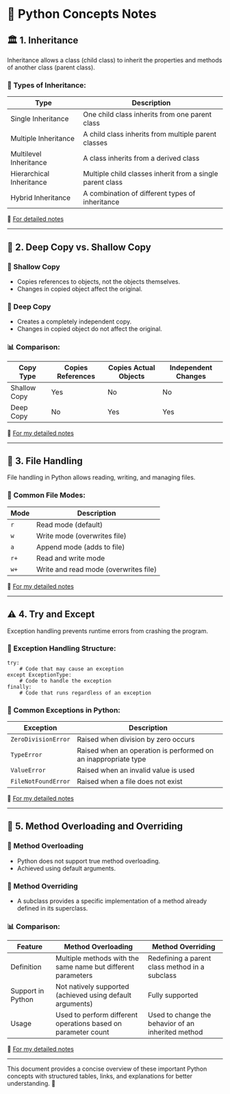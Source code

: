 # 🚀 Python Concepts Notes

## 🏛️ 1. Inheritance
Inheritance allows a class (child class) to inherit the properties and methods of another class (parent class).

### 🔹 Types of Inheritance:
| Type | Description |
|------|------------|
| Single Inheritance | One child class inherits from one parent class |
| Multiple Inheritance | A child class inherits from multiple parent classes |
| Multilevel Inheritance | A class inherits from a derived class |
| Hierarchical Inheritance | Multiple child classes inherit from a single parent class |
| Hybrid Inheritance | A combination of different types of inheritance |

📖 [For detailed notes](https://github.com/YashSri17/mthree-training-notes/blob/main/DAY%2020/Deep_%26_Shallow_Copy.md)

---

## 🔄 2. Deep Copy vs. Shallow Copy
### 🔹 Shallow Copy
- Copies references to objects, not the objects themselves.
- Changes in copied object affect the original.

### 🔹 Deep Copy
- Creates a completely independent copy.
- Changes in copied object do not affect the original.

### 📊 Comparison:
| Copy Type | Copies References | Copies Actual Objects | Independent Changes |
|-----------|-------------------|-----------------------|---------------------|
| Shallow Copy | Yes | No | No |
| Deep Copy | No | Yes | Yes |

📖 [For my detailed notes](https://www.geeksforgeeks.org/copy-python-deep-copy-shallow-copy/)

---

## 📂 3. File Handling
File handling in Python allows reading, writing, and managing files.

### 🔹 Common File Modes:
| Mode | Description |
|------|------------|
| `r`  | Read mode (default) |
| `w`  | Write mode (overwrites file) |
| `a`  | Append mode (adds to file) |
| `r+` | Read and write mode |
| `w+` | Write and read mode (overwrites file) |

📖 [For my detailed notes](https://www.geeksforgeeks.org/file-handling-python/) 

---

## ⚠️ 4. Try and Except
Exception handling prevents runtime errors from crashing the program.

### 🔹 Exception Handling Structure:
```
try:
    # Code that may cause an exception
except ExceptionType:
    # Code to handle the exception
finally:
    # Code that runs regardless of an exception
```

### 🚨 Common Exceptions in Python:
| Exception | Description |
|-----------|------------|
| `ZeroDivisionError` | Raised when division by zero occurs |
| `TypeError` | Raised when an operation is performed on an inappropriate type |
| `ValueError` | Raised when an invalid value is used |
| `FileNotFoundError` | Raised when a file does not exist |

📖 [For my detailed notes](https://www.geeksforgeeks.org/python-try-except/) 

---

## 🔄 5. Method Overloading and Overriding

### 🔹 Method Overloading
- Python does not support true method overloading.
- Achieved using default arguments.

### 🔹 Method Overriding
- A subclass provides a specific implementation of a method already defined in its superclass.

### 📊 Comparison:
| Feature | Method Overloading | Method Overriding |
|---------|-------------------|-------------------|
| Definition | Multiple methods with the same name but different parameters | Redefining a parent class method in a subclass |
| Support in Python | Not natively supported (achieved using default arguments) | Fully supported |
| Usage | Used to perform different operations based on parameter count | Used to change the behavior of an inherited method |

📖 [For my detailed notes](https://www.geeksforgeeks.org/method-overloading-and-overriding-in-python/) 

---

This document provides a concise overview of these important Python concepts with structured tables, links, and explanations for better understanding. 🎯
